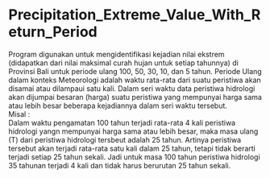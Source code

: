 # Precipitation_Extreme_Value_With_Return_Period

Program digunakan untuk mengidentifikasi kejadian nilai ekstrem (didapatkan dari nilai maksimal curah hujan untuk setiap tahunnya) di Provinsi Bali untuk periode ulang 100, 50, 30, 10, dan 5 tahun. Periode Ulang dalam konteks Meteorologi adalah waktu rata-rata dari suatu peristiwa akan disamai atau dilampaui satu kali. Dalam seri waktu data peristiwa hidrologi akan dijumpai besaran (harga) suatu peristiwa yang mempunyai harga sama atau lebih besar beberapa kejadiannya dalam seri waktu tersebut.  
Misal :  
Dalam waktu pengamatan 100 tahun terjadi rata-rata 4 kali peristiwa hidrologi yangn mempunyai harga sama atau lebih besar, maka masa ulang (T) dari peristiwa hidrologi tersbeut adalah 25 tahun. Artinya peristiwa tersebut akan terjadi rata-rata satu kali dalam 25 tahun, tetapi tidak berarti terjadi setiap 25 tahun sekali. Jadi untuk masa 100 tahun peristiwa hidrologi 35 tahunan terjadi 4 kali dan tidak harus berurutan 25 tahun sekali. 
